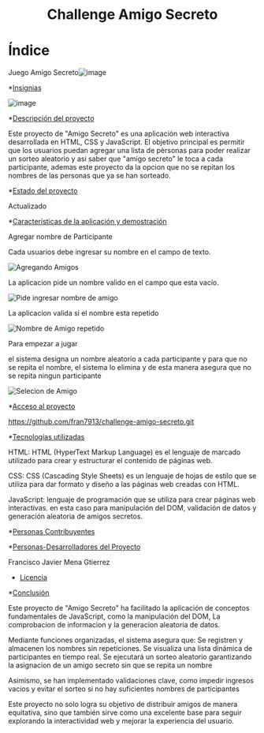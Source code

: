<h1 align="center"> Challenge Amigo Secreto </h1>

<h1>Índice</h1>

Juego Amigo Secreto![image](https://github.com/user-attachments/assets/de3eced1-1f4b-40c1-b89f-9c48ba8cc056) 


*[Insignias](#insignias)


![image](https://github.com/user-attachments/assets/c4873dfb-18e2-4bd8-b3f2-d869220c36c0)



*[Descripción del proyecto](#descripción-del-proyecto)

Este proyecto de "Amigo Secreto" es una aplicación web interactiva desarrollada en HTML, CSS y JavaScript. El objetivo principal es permitir que los usuarios puedan agregar una lista de pèrsonas para poder realizar un sorteo aleatorio y asi saber que "amigo secreto" le toca a cada participante, ademas este proyecto da la opcion que no se repitan los nombres de las personas que ya se han sorteado. 


*[Estado del proyecto](#Estado-del-proyecto)

Actualizado


*[Características de la aplicación y demostración](#Características-de-la-aplicación-y-demostración)

Agregar nombre de Participante

Cada usuarios debe ingresar su nombre en el campo de texto.

![Agregando Amigos](https://github.com/user-attachments/assets/2355d2a9-2fba-4059-af6f-2077a4ef6794)

La aplicacion pide un nombre valido en el campo que esta vacío.

![Pide ingresar nombre de amigo](https://github.com/user-attachments/assets/3c8f5771-8770-457b-adb9-9c82797cdd3d)

La aplicacion valida si el nombre esta repetido

![Nombre de Amigo repetido](https://github.com/user-attachments/assets/28478e7a-019a-4978-8b3b-e2ce247bcb05)

Para empezar a jugar

el sistema designa un nombre aleatorio a cada participante y para que no se repita el nombre, el sistema lo elimina y de esta manera asegura que no se repita ningun participante

![Selecion de Amigo](https://github.com/user-attachments/assets/a79cdeb1-500e-4994-911a-18a92cd116b2)




*[Acceso al proyecto](#acceso-proyecto)

https://github.com/fran7913/challenge-amigo-secreto.git 


*[Tecnologías utilizadas](#tecnologías-utilizadas)  

HTML: HTML (HyperText Markup Language) es el lenguaje de marcado utilizado para crear y estructurar el contenido de páginas web.

CSS: CSS (Cascading Style Sheets) es un lenguaje de hojas de estilo que se utiliza para dar formato y diseño a las páginas web creadas con HTML.

JavaScript: lenguaje de programación que se utiliza para crear páginas web interactivas. en esta caso para manipulación del DOM, validación de datos y generación aleatoria de amigos secretos. 



*[Personas Contribuyentes](#personas-contribuyentes)

*[Personas-Desarrolladores del Proyecto](#personas-desarrolladores)

Francisco Javier Mena Gtierrez

* [Licencia](#licencia)

*[Conclusión](#conclusión)

Este proyecto de "Amigo Secreto" ha facilitado la aplicación de conceptos fundamentales de JavaScript, como la manipulación del DOM, La comprobacion de informacion y la generacion aleatoria de datos.

Mediante funciones organizadas, el sistema asegura que: Se registren y almacenen los nombres sin repeticiones. Se visualiza una lista dinámica de participantes en tiempo real. Se ejecutará un sorteo aleatorio garantizando la asignacion de un amigo secreto sin que se repita un nombre

Asimismo, se han implementado validaciones clave, como impedir ingresos vacios y evitar el sorteo si no hay suficientes nombres de participantes

Este proyecto no solo logra su objetivo de distribuir amigos de manera equitativa, sino que también sirve como una excelente base para seguir explorando la interactividad web y mejorar la experiencia del usuario.










